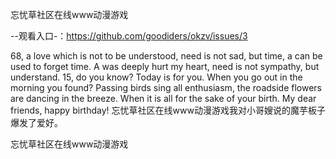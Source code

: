 忘忧草社区在线www动漫游戏

--观看入口-：https://github.com/goodiders/okzv/issues/3

68, a love which is not to be understood, need is not sad, but time, a can be used to forget time.
A was deeply hurt my heart, need is not sympathy, but understand.
15, do you know?
Today is for you.
When you go out in the morning you found?
Passing birds sing all enthusiasm, the roadside flowers are dancing in the breeze.
When it is all for the sake of your birth.
My dear friends, happy birthday!
忘忧草社区在线www动漫游戏我对小哥嫂说的魔芋板子爆发了爱好。

忘忧草社区在线www动漫游戏
